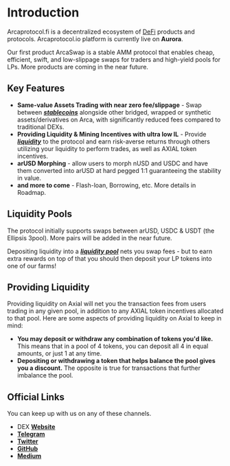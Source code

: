 # Introduction

Arcaprotocol.fi is a decentralized ecosystem of [DeFi](https://www.investopedia.com/decentralized-finance-defi-5113835) products and protocols. Arcaprotocol.io platform is currently live on **Aurora**.

Our first product ArcaSwap is a stable AMM protocol that enables cheap, efficient, swift, and low-slippage swaps for traders and high-yield pools for LPs. More products are coming in the near future.

## Key Features

* **Same-value Assets Trading with near zero fee/slippage** - Swap between [_**stablecoins**_](broken-reference) alongside other bridged, wrapped or synthetic assets/derivatives on Arca, with significantly reduced fees compared to traditional DEXs.
* **Providing Liquidity & Mining Incentives with ultra low IL** - Provide [_**liquidity**_](broken-reference) to the protocol and earn risk-averse returns through others utilizing your liquidity to perform trades, as well as AXIAL token incentives.
* **arUSD Morphing** - allow users to morph nUSD and USDC and have them converted into arUSD at hard pegged 1:1 guaranteeing the stability in value.
* **and more to come** - Flash-loan, Borrowing, etc. More details in Roadmap.

## Liquidity Pools

The protocol initially supports swaps between arUSD, USDC & USDT (the Ellipsis 3pool). More pairs will be added in the near future.

Depositing liquidity into a [_**liquidity pool**_](broken-reference) nets you swap fees - but to earn extra rewards on top of that you should then deposit your LP tokens into one of our farms!

## Providing Liquidity

Providing liquidity on Axial will net you the transaction fees from users trading in any given pool, in addition to any AXIAL token incentives allocated to that pool. Here are some aspects of providing liquidity on Axial to keep in mind:

* **You may deposit or withdraw any combination of tokens you'd like.** This means that in a pool of 4 tokens, you can deposit all 4 in equal amounts, or just 1 at any time.
* **Depositing or withdrawing a token that helps balance the pool gives you a discount.** The opposite is true for transactions that further imbalance the pool.

## Official Links

You can keep up with us on any of these channels.

* DEX [**Website**](https://app.axial.exchange)
* [**Telegram**](https://t.me/axialdefi)
* [**Twitter**](https://twitter.com/AxialDeFi)
* [**GitHub**](https://github.com/Snowball-Finance)
* [**Medium**](https://medium.com/@AxialDeFi)
